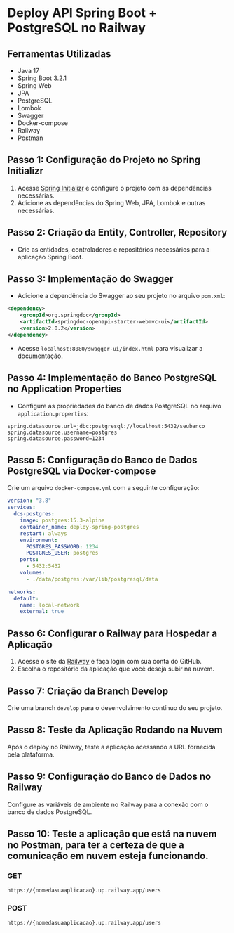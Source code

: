 # Deploy API Spring Boot + PostgreSQL no Railway

## Ferramentas Utilizadas
- Java 17
- Spring Boot 3.2.1
- Spring Web
- JPA
- PostgreSQL
- Lombok
- Swagger
- Docker-compose
- Railway
- Postman

## Passo 1: Configuração do Projeto no Spring Initializr
1. Acesse [Spring Initializr](https://start.spring.io/) e configure o projeto com as dependências necessárias.
2. Adicione as dependências do Spring Web, JPA, Lombok e outras necessárias.

## Passo 2: Criação da Entity, Controller, Repository
- Crie as entidades, controladores e repositórios necessários para a aplicação Spring Boot.

## Passo 3: Implementação do Swagger
- Adicione a dependência do Swagger ao seu projeto no arquivo `pom.xml`:

```xml
<dependency>
    <groupId>org.springdoc</groupId>
    <artifactId>springdoc-openapi-starter-webmvc-ui</artifactId>
    <version>2.0.2</version>
</dependency>
```
- Acesse `localhost:8080/swagger-ui/index.html` para visualizar a documentação.

## Passo 4: Implementação do Banco PostgreSQL no Application Properties
- Configure as propriedades do banco de dados PostgreSQL no arquivo `application.properties`:

```properties
spring.datasource.url=jdbc:postgresql://localhost:5432/seubanco
spring.datasource.username=postgres
spring.datasource.password=1234
```
## Passo 5: Configuração do Banco de Dados PostgreSQL via Docker-compose

Crie um arquivo `docker-compose.yml` com a seguinte configuração:

```yaml
version: "3.8"
services:
  dcs-postgres:
    image: postgres:15.3-alpine
    container_name: deploy-spring-postgres
    restart: always
    environment:
      POSTGRES_PASSWORD: 1234
      POSTGRES_USER: postgres
    ports:
      - 5432:5432
    volumes:
      - ./data/postgres:/var/lib/postgresql/data

networks:
  default:
    name: local-network
    external: true
```
## Passo 6: Configurar o Railway para Hospedar a Aplicação

1. Acesse o site da [Railway](https://railway.app/) e faça login com sua conta do GitHub.
2. Escolha o repositório da aplicação que você deseja subir na nuvem.

## Passo 7: Criação da Branch Develop

Crie uma branch `develop` para o desenvolvimento contínuo do seu projeto.

## Passo 8: Teste da Aplicação Rodando na Nuvem

Após o deploy no Railway, teste a aplicação acessando a URL fornecida pela plataforma.

## Passo 9: Configuração do Banco de Dados no Railway

Configure as variáveis de ambiente no Railway para a conexão com o banco de dados PostgreSQL.

## Passo 10: Teste a aplicação que está na nuvem no Postman, para ter a certeza de que a comunicação em nuvem esteja funcionando.

### GET
```arduino
https://{nomedasuaaplicacao}.up.railway.app/users
```
### POST
```arduino
https://{nomedasuaaplicacao}.up.railway.app/users
```

